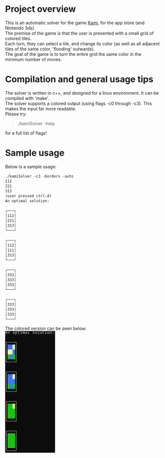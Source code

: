 
# Project overview

This is an automatic solver for the game [Kami](https://apps.apple.com/ca/app/kami/id710724007), for the app store (and Nintendo 3ds).  
The premise of the game is that the user is presented with a small grid of colored tiles.  
Each turn, they can select a tile, and change its color (as well as all adjacent tiles of the same color, 'flooding' outwards).  
The goal of the game is to turn the entire grid the same color in the minimum number of moves.

# Compilation and general usage tips

The solver is written in c++, and designed for a linux environment. It can be compiled with 'make'.  
The solver supports a colored output (using flags -c0 through -c3). This makes the input far more readable.  
Please try:
> ./kamiSolver -help

for a full list of flags!


# Sample usage

Below is a sample usage:
```
./kamiSolver -c3 -borders -auto
112
221
313
(user pressed ctrl-d)
An optimal solution:

┌───┐
│112│
│221│
│313│
└───┘

┌───┐
│112│
│111│
│313│
└───┘

┌───┐
│332│
│333│
│333│
└───┘

┌───┐
│333│
│333│
│333│
└───┘
```

The colored version can be seen below:  
![Sample usage image](sampleUsage.png)
